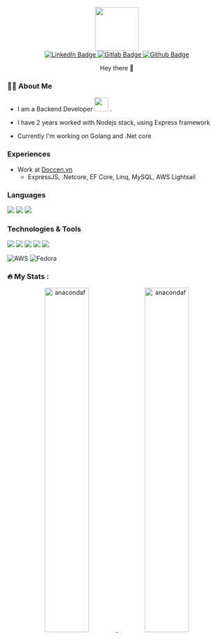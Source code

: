 <div id="header" align="center">
  <img src="https://media.giphy.com/media/M9gbBd9nbDrOTu1Mqx/giphy.gif" width="100"/>
</div>

<div id="badges" align="center">
  <a href="https://www.linkedin.com/in/kh%E1%BA%A3i-nguy%E1%BB%85n-%C4%91%E1%BB%A9c-2a6187244/">
    <img src="https://img.shields.io/badge/LinkedIn-blue?style=for-the-badge&logo=linkedin&logoColor=white" alt="LinkedIn Badge"/>
  </a>
  <a href="https://gitlab.com/khainguyen81">
    <img src="https://img.shields.io/badge/gitlab-%23181717.svg?style=for-the-badge&logo=gitlab&logoColor=white" alt="Gitlab Badge"/>
  </a>
  <a href="https://github.com/anacondaf">
    <img src="https://img.shields.io/badge/github-%23121011.svg?style=for-the-badge&logo=github&logoColor=white" alt="Github Badge"/>
  </a>
</div>

<div id="introduction" align="center">
<p > Hey there 👋</p>
</div>


### :woman_technologist: About Me
- I am a Backend Developer <img src="https://media.giphy.com/media/WUlplcMpOCEmTGBtBW/giphy.gif" width="32"> .

- I have 2 years worked with Nodejs stack, using Express framework

- Currently I'm working on Golang and .Net core


### Experiences

- Work at [Doccen.vn](https://www.doccen.vn/homepage)
  - ExpressJS, .Netcore, EF Core, Linq, MySQL, AWS Lightsail

### Languages

<div align="left">
  <img src="https://img.shields.io/badge/Go-00ADD8?style=for-the-badge&logo=go&logoColor=white" />
  <img src="https://img.shields.io/badge/JavaScript-323330?style=for-the-badge&logo=javascript&logoColor=F7DF1E" />
  <img src="https://img.shields.io/badge/C%23-239120?style=for-the-badge&logo=c-sharp&logoColor=white" />
</div>


### Technologies & Tools

<div align="left">
  <img src="https://img.shields.io/badge/nestjs-E0234E?style=for-the-badge&logo=nestjs&logoColor=white" />
  <img src="https://img.shields.io/badge/Express.js-000000?style=for-the-badge&logo=express&logoColor=white" />
  <img src="https://img.shields.io/badge/MySQL-005C84?style=for-the-badge&logo=mysql&logoColor=white" />
  <img src="https://img.shields.io/badge/MongoDB-4EA94B?style=for-the-badge&logo=mongodb&logoColor=white" />
  <img src="https://img.shields.io/badge/PostgreSQL-316192?style=for-the-badge&logo=postgresql&logoColor=white" />
  
  ![AWS](https://img.shields.io/badge/AWS-%23FF9900.svg?style=for-the-badge&logo=amazon-aws&logoColor=white)
  ![Fedora](https://img.shields.io/badge/Fedora-294172?style=for-the-badge&logo=fedora&logoColor=white)
</div>

### :fire: My Stats :

<div align="center">
  <a href="https://github.com/anacondaf">
        <img width="45%" alt="anacondaf" src="https://github-readme-stats.vercel.app/api?username=anacondaf&show_icons=true&hide_border=true&theme=radical" />
  </a>
  <a href="https://github.com/denvercoder1/github-readme-streak-stats" title="Go to Source">
      <img width="45%" src="https://streak-stats.demolab.com?user=anacondaf&theme=radical&hide_border=true&fire=0028DD" alt="anacondaf" />
    </a>
</div>
